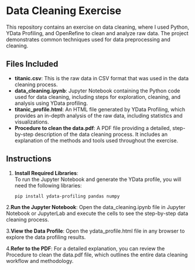 # Data Cleaning Exercise

This repository contains an exercise on data cleaning, where I used Python, YData Profiling, and OpenRefine to clean and analyze raw data. The project demonstrates common techniques used for data preprocessing and cleaning.

## Files Included

- **titanic.csv**: This is the raw data in CSV format that was used in the data cleaning process.
- **data_cleaning.ipynb**: Jupyter Notebook containing the Python code used for data cleaning, including steps for exploration, cleaning, and analysis using YData profiling.
- **titanic_profile.html**: An HTML file generated by YData Profiling, which provides an in-depth analysis of the raw data, including statistics and visualizations.
- **Procedure to clean the data.pdf**: A PDF file providing a detailed, step-by-step description of the data cleaning process. It includes an explanation of the methods and tools used throughout the exercise.

## Instructions

1. **Install Required Libraries**:  
   To run the Jupyter Notebook and generate the YData profile, you will need the following libraries:
   ```bash
   pip install ydata-profiling pandas numpy

2.**Run the Jupyter Notebook**:
Open the data_cleaning.ipynb file in Jupyter Notebook or JupyterLab and execute the cells to see the step-by-step data cleaning process.

3.**View the Data Profile**:
Open the ydata_profile.html file in any browser to explore the data profiling results.

4.**Refer to the PDF**:
For a detailed explanation, you can review the Procedure to clean the data.pdf file, which outlines the entire data cleaning workflow and methodology.
